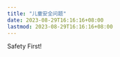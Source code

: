 ```yaml
---
title: "儿童安全问题"
date: 2023-08-29T16:16:16+08:00
lastmod: 2023-08-29T16:16:16+08:00
---
```


Safety First!
